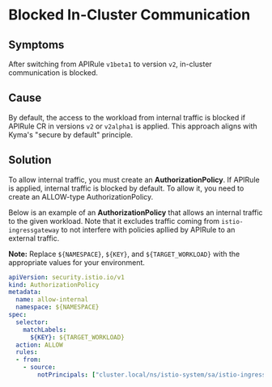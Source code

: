 # Blocked In-Cluster Communication

## Symptoms
After switching from APIRule `v1beta1` to version `v2`, in-cluster communication is blocked.

## Cause

By default, the access to the workload from internal traffic is blocked if APIRule CR in versions `v2` or `v2alpha1` is applied.
This approach aligns with Kyma's "secure by default" principle.

## Solution
To allow internal traffic, you must create an **AuthorizationPolicy**.
If APIRule is applied, internal traffic is blocked by default. To allow it, you need to create an ALLOW-type AuthorizationPolicy.

Below is an example of an **AuthorizationPolicy** that allows an internal traffic to the given workload. 
Note that it excludes traffic coming from `istio-ingressgateway` to not interfere with policies apllied by APIRule to an external traffic.
  
**Note:** Replace `${NAMESPACE}`, `${KEY}`, and `${TARGET_WORKLOAD}` with the appropriate values for your environment.
```yaml
apiVersion: security.istio.io/v1
kind: AuthorizationPolicy
metadata:
  name: allow-internal
  namespace: ${NAMESPACE}
spec:
  selector:
    matchLabels:
      ${KEY}: ${TARGET_WORKLOAD}
  action: ALLOW
  rules:
  - from:
    - source:
        notPrincipals: ["cluster.local/ns/istio-system/sa/istio-ingressgateway-service-account"]
```